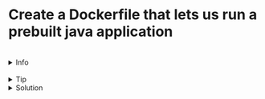
# Create a Dockerfile that lets us run a prebuilt java application

<br>
<details><summary>Info</summary>
<br>

The containerDemo-0.0.1-SNAPSHOT.jar is the prebuilt java application and is in the root directory of this lab ready for you to use.

Dockerfiles support a wide range of instructions that are followed by one or more arguments. The most frequenty used and all those needed for this lab are listed below.

FROM <image> - this specifies the base image that the build will extend.
COPY <host-path> <image-path> - this instruction tells the builder to copy files from the host and put them into the container image.
RUN <command> - this instruction tells the builder to run the specified command.
ENV <name> <value> - this instruction sets an environment variable that a running container will use.
EXPOSE <port-number> - this instruction sets configuration on the image that indicates a port the image would like to expose.
USER <user-or-uid> - this instruction sets the default user for all subsequent instructions.
CMD ["<command>", "<arg1>"] - this instruction sets the default command a container using this image will run.
ENTRYPOINT ["<executable>", "<param1>", "<param2>"] - An ENTRYPOINT allows you to configure a container that will run as an executable. Once the container is created this is the command that will run.

<br>
To read through all of the instructions or go into greater detail, check out the [Dockerfile reference](https://docs.docker.com/reference/dockerfile/).

__NB. Docker runs instructions in a Dockerfile in order. A Dockerfile must begin with a FROM instruction__
</details>

<br>
<details><summary>Tip</summary>
<br>
These are the instructions you'll need to use in your Dockerfile

FROM - This instruction sets the Base Image for subsequent instructions. As such, a valid Dockerfile must start with a FROM instruction. The image can be any valid image – it is especially easy to start by pulling an image from the Public Repositories.

COPY - The COPY instruction copies new files or directories from and adds them to the filesystem of the container at the path . Multiple resources may be specified but the paths of files and directories will be interpreted as relative to the source of the context of the build.

ENTRYPOINT - An ENTRYPOINT allows you to configure a container that will run as an executable. Once the container is created this is the command that will run.

</details>


<details><summary>Solution</summary>
<br>

<br>

Create the Dockerfile and add the contents below

<br>

```plain
FROM openjdk:19-jdk
COPY containerDemo-0.0.1-SNAPSHOT.jar app.jar
ENTRYPOINT ["java","-jar","/app.jar"]
```{{copy}}


This Dockerfile is very simple, but it is all you need to run a Spring Boot app with no frills: just Java and a JAR file. The jar file containing the application is copied (by the COPY command) into the container as app.jar, which is run in the ENTRYPOINT. The array form of the Dockerfile ENTRYPOINT is used so that there is no shell wrapping the Java process.
<br>

</details>